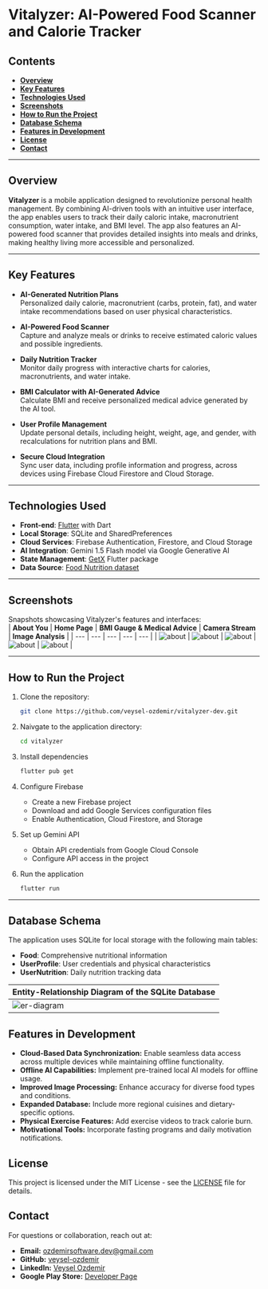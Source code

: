# Vitalyzer: AI-Powered Food Scanner and Calorie Tracker

## Contents
- [**Overview**](#Overview)
- [**Key Features**](#Key-Features)
- [**Technologies Used**](#Technologies-Used)
- [**Screenshots**](#Screenshots)
- [**How to Run the Project**](#How-to-Run-the-Project)
- [**Database Schema**](#Database-Schema)
- [**Features in Development**](#Features-in-Development)
- [**License**](#License)
- [**Contact**](#Contact)

---

## Overview

**Vitalyzer** is a mobile application designed to revolutionize personal health management. By combining AI-driven tools with an intuitive user interface, the app enables users to track their daily caloric intake, macronutrient consumption, water intake, and BMI level. The app also features an AI-powered food scanner that provides detailed insights into meals and drinks, making healthy living more accessible and personalized.

---

## Key Features

- **AI-Generated Nutrition Plans**  
  Personalized daily calorie, macronutrient (carbs, protein, fat), and water intake recommendations based on user physical characteristics.

- **AI-Powered Food Scanner**  
  Capture and analyze meals or drinks to receive estimated caloric values and possible ingredients.

- **Daily Nutrition Tracker**  
  Monitor daily progress with interactive charts for calories, macronutrients, and water intake.

- **BMI Calculator with AI-Generated Advice**  
  Calculate BMI and receive personalized medical advice generated by the AI tool.

- **User Profile Management**  
  Update personal details, including height, weight, age, and gender, with recalculations for nutrition plans and BMI.

- **Secure Cloud Integration**  
  Sync user data, including profile information and progress, across devices using Firebase Cloud Firestore and Cloud Storage.

---

## Technologies Used

- **Front-end**: [Flutter](https://flutter.dev/) with Dart  
- **Local Storage**: SQLite and SharedPreferences  
- **Cloud Services**: Firebase Authentication, Firestore, and Cloud Storage  
- **AI Integration**: Gemini 1.5 Flash model via Google Generative AI  
- **State Management**: [GetX](https://pub.dev/packages/get) Flutter package  
- **Data Source**: [Food Nutrition dataset](https://www.kaggle.com/datasets/utsavdey1410/food-nutrition-dataset)

---

## Screenshots

Snapshots showcasing Vitalyzer's features and interfaces:  
| **About You** | **Home Page** | **BMI Gauge & Medical Advice** | **Camera Stream** | **Image Analysis** |
| --- | --- | --- | --- | --- |
| ![about](images/about.PNG) | ![about](images/home.PNG) | ![about](images/bmi.PNG) | ![about](images/camera.PNG) | ![about](images/analysis.PNG) |

---

## How to Run the Project

1. Clone the repository:
   ```bash
   git clone https://github.com/veysel-ozdemir/vitalyzer-dev.git
   ```

2. Naivgate to the application directory:
   ```bash
   cd vitalyzer
   ```

3. Install dependencies
    ```bash
    flutter pub get
    ```

4. Configure Firebase

    - Create a new Firebase project
    - Download and add Google Services configuration files
    - Enable Authentication, Cloud Firestore, and Storage

5. Set up Gemini API

    - Obtain API credentials from Google Cloud Console
    - Configure API access in the project

6. Run the application

    ```bash
    flutter run
    ```

---

## Database Schema

The application uses SQLite for local storage with the following main tables:

- **Food**: Comprehensive nutritional information
- **UserProfile**: User credentials and physical characteristics
- **UserNutrition**: Daily nutrition tracking data

| **Entity-Relationship Diagram of the SQLite Database** |
| --- |
| ![er-diagram](images/er-diagram.png) |

## Features in Development

- **Cloud-Based Data Synchronization:** Enable seamless data access across multiple devices while maintaining offline functionality.
- **Offline AI Capabilities:** Implement pre-trained local AI models for offline usage.
- **Improved Image Processing:** Enhance accuracy for diverse food types and conditions.
- **Expanded Database:** Include more regional cuisines and dietary-specific options.
- **Physical Exercise Features:** Add exercise videos to track calorie burn.
- **Motivational Tools:** Incorporate fasting programs and daily motivation notifications.

## License

This project is licensed under the MIT License - see the [LICENSE](LICENSE) file for details.

## Contact
For questions or collaboration, reach out at:
- **Email:** ozdemirsoftware.dev@gmail.com
- **GitHub:** [veysel-ozdemir](https://github.com/veysel-ozdemir/)
- **LinkedIn:** [Veysel Ozdemir](https://www.linkedin.com/in/ozdemir-veysel/)
- **Google Play Store:** [Developer Page](https://play.google.com/store/apps/dev?id=7737397220295288084&pli=1)
